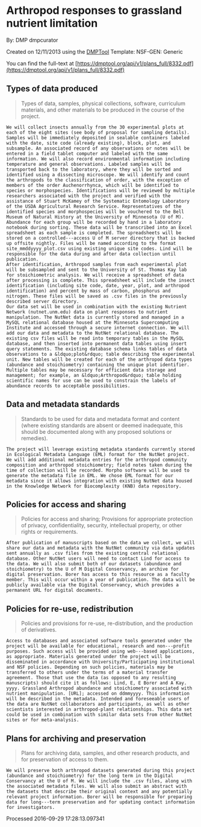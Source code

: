 # Arthropod responses to grassland nutrient limitation

By: DMP dmpcurator

Created on 12/11/2013 using the [DMPTool](https://dmp.cdlib.org/) Template: NSF-GEN: Generic

You can find the full-text at [https://dmptool.org/api/v1/plans_full/8332.pdf](https://dmptool.org/api/v1/plans_full/8332.pdf) 

## Types of data produced

> Types of data, samples, physical collections, software, curriculum materials, and other materials to be produced in the course of the project.


	We will collect insects annually from the 30 experimental plots at each of the eight sites (see body of proposal for sampling details). Samples will be immediately deposited in sealable containers labeled with the date, site code (already existing), block, plot, and subsample. An associated record of any observations or notes will be entered in a field tablet computer and labeled with the same information. We will also record environmental information including temperature and general observations. Labeled samples will be transported back to the laboratory, where they will be sorted and identified using a dissecting microscope. We will identify and count the arthropods to the classification of order, with the exception of members of the order Auchenorrhynca, which will be identified to species or morphospecies. Identifications will be reviewed by multiple researchers associated with the project and verified with the assistance of Stuart McKamey of the Systematic Entomology Laboratory of the USDA Agricultural Research Service. Representatives of the identified species and morphospecies will be vouchered to the Bell Museum of Natural History at the University of Minnesota (U of M).
	Abundance for each group will be recorded by hand in a laboratory notebook during sorting. These data will be transcribed into an Excel spreadsheet as each sample is completed. The spreadsheets will be stored on a controlled--‐access U of M server directory that is backed up offsite nightly. Files will be named according to the format site_mmddyyyy_plot.csv using existing unique site codes. Lind will be responsible for the data during and after data collection until publication.
	After identification, Arthropod samples from each experimental plot will be subsampled and sent to the University of St. Thomas Kay lab for stoichiometric analysis. We will receive a spreadsheet of data after processing is complete. This spreadsheet will include the insect identification (including site code, date, year, plot, and arthropod identification) and percent by mass of carbon, phosphorus and nitrogen. These files will be saved as .csv files in the previously described server directory.
	Our data set will be used in combination with the existing Nutrient Network (nutnet.unm.edu) data on plant responses to nutrient manipulation. The NutNet data is currently stored and managed in a MySQL relational database housed at the Minnesota Supercomputing Institute and accessed through a secure internet connection. We will add our data and metadata to the NutNet relational database. The existing csv files will be read into temporary tables in the MySQL database, and then inserted into permanent data tables using insert query statements. The existing database schema links tables of data observations to a &ldquo;plot&rdquo; table describing the experimental unit. New tables will be created for each of the arthropod data types (abundance and stoichiometry) containing the unique plot identifier. Multiple tables may be necessary for efficient data storage and management; for example, an &ldquo;Arthropod&rdquo; table holding scientific names for use can be used to constrain the labels of abundance records to acceptable possibilities.


## Data and metadata standards 

> Standards to be used for data and metadata format and content (where existing standards are absent or deemed inadequate, this should be documented along with any proposed solutions or remedies).


	The project will leverage existing metadata standards currently stored in Ecological Metadata Language (EML) format for the NutNet project. We will add additional metadata entries for the arthropod community composition and arthropod stoichiometry; field notes taken during the time of collection will be recorded. Morpho software will be used to generate the metadata file in EML. We chose EML format for our metadata since it allows integration with existing NutNet data housed in the Knowledge Network for Biocomplexity (KNB) data repository.


## Policies for access and sharing

> Policies for access and sharing; Provisions for appropriate protection of privacy, confidentiality, security, intellectual property, or other rights or requirements.


	After publication of manuscripts based on the data we collect, we will share our data and metadata with the NutNet community via data updates sent annually as .csv files from the existing central relational database. Other NutNet users will need to contact Lind for access to the data. We will also submit both of our datasets (abundance and stoichiometry) to the U of M Digital Conservancy, an archive for digital preservation. Borer has access to this resource as a faculty member. This will occur within a year of publication. The data will be publicly available via the Digital Conservancy, which provides a permanent URL for digital documents.


## Policies for re-use, redistribution

> Policies and provisions for re-use, re-distribution, and the production of derivatives.


	Access to databases and associated software tools generated under the project will be available for educational, research and non--‐profit purposes. Such access will be provided using web--‐based applications, as appropriate. Materials generated under the project will be disseminated in accordance with University/Participating institutional and NSF policies. Depending on such policies, materials may be transferred to others under the terms of a material transfer agreement. Those that use the data (as opposed to any resulting manuscripts) should cite it as follows: Lind, E, E Borer and A Kay. yyyy. Grassland Arthropod abundance and stoichiometry associated with nutrient manipulation. [URL]; accessed on ddmmyyyy. This information will be described in the metadata. Intended and foreseeable users of the data are NutNet collaborators and participants, as well as other scientists interested in arthropod‐plant relationships. This data set could be used in combination with similar data sets from other NutNet sites or for meta‐analysis.


## Plans for archiving and preservation

> Plans for archiving data, samples, and other research products, and for preservation of access to them.


	We will preserve both arthropod datasets generated during this project (abundance and stoichiometry) for the long term in the Digital Conservancy at the U of M. We will include the .csv files, along with the associated metadata files. We will also submit an abstract with the datasets that describe their original context and any potentially relevant project information. Borer will be responsible for preparing data for long--‐term preservation and for updating contact information for investigators.


Processed 2016-09-29 17:28:13.097341
